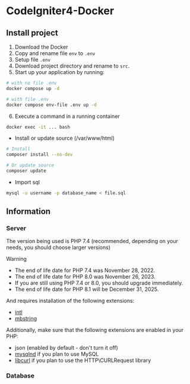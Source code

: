 # CodeIgniter4-Docker

## Install project

1. Download the Docker
2. Copy and rename file `env` to `.env` 
3. Setup file `.env` 
4. Download project directory and rename to `src`.
5. Start up your application by running:

```sh
# with no file .env
docker compose up -d
```

```sh
# with file .env
docker compose env-file .env up -d
```

6. Execute a command in a running container
```sh
docker exec -it ... bash
```

  - Install or update source (/var/www/html)
```sh
# Install 
composer install --no-dev
```
```sh
# Or update source
composer update
```

  - Import sql
```sh
mysql -u username -p database_name < file.sql
```

## Information 
### Server 

The version being used is PHP 7.4 (recommended, depending on your needs, you should choose larger versions) 
> [!WARNING]
> - The end of life date for PHP 7.4 was November 28, 2022.
> - The end of life date for PHP 8.0 was November 26, 2023.
> - If you are still using PHP 7.4 or 8.0, you should upgrade immediately.
> - The end of life date for PHP 8.1 will be December 31, 2025.

And requires installation of the following extensions:

- [intl](http://php.net/manual/en/intl.requirements.php)
- [mbstring](http://php.net/manual/en/mbstring.installation.php)

Additionally, make sure that the following extensions are enabled in your PHP:

- json (enabled by default - don't turn it off)
- [mysqlnd](http://php.net/manual/en/mysqlnd.install.php) if you plan to use MySQL
- [libcurl](http://php.net/manual/en/curl.requirements.php) if you plan to use the HTTP\CURLRequest library

### Database